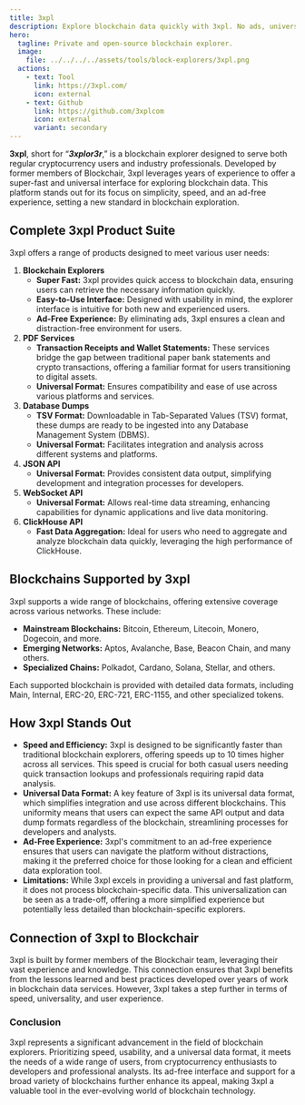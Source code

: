 ```yaml
---
title: 3xpl
description: Explore blockchain data quickly with 3xpl. No ads, universal format, and support for the most popular blockchains.
hero:
  tagline: Private and open-source blockchain explorer.
  image: 
    file: ../../../../assets/tools/block-explorers/3xpl.png
  actions:
    - text: Tool
      link: https://3xpl.com/
      icon: external
    - text: Github
      link: https://github.com/3xplcom
      icon: external
      variant: secondary
---
```


**3xpl**, short for “***3xplor3r***,” is a blockchain explorer designed to serve both regular cryptocurrency users and industry professionals. Developed by former members of Blockchair, 3xpl leverages years of experience to offer a super-fast and universal interface for exploring blockchain data. This platform stands out for its focus on simplicity, speed, and an ad-free experience, setting a new standard in blockchain exploration.

## Complete 3xpl Product Suite
3xpl offers a range of products designed to meet various user needs:
1. **Blockchain Explorers**
    - **Super Fast:** 3xpl provides quick access to blockchain data, ensuring users can retrieve the necessary information quickly.
    - **Easy-to-Use Interface:** Designed with usability in mind, the explorer interface is intuitive for both new and experienced users.
    - **Ad-Free Experience:** By eliminating ads, 3xpl ensures a clean and distraction-free environment for users.
2. **PDF Services**
    - **Transaction Receipts and Wallet Statements:** These services bridge the gap between traditional paper bank statements and crypto transactions, offering a familiar format for users transitioning to digital assets.
    - **Universal Format:** Ensures compatibility and ease of use across various platforms and services.
3. **Database Dumps**
    - **TSV Format:** Downloadable in Tab-Separated Values (TSV) format, these dumps are ready to be ingested into any Database Management System (DBMS).
    - **Universal Format:** Facilitates integration and analysis across different systems and platforms.
4. **JSON API**
    - **Universal Format:** Provides consistent data output, simplifying development and integration processes for developers.
5. **WebSocket API**
    - **Universal Format:** Allows real-time data streaming, enhancing capabilities for dynamic applications and live data monitoring.
6. **ClickHouse API**
    - **Fast Data Aggregation:** Ideal for users who need to aggregate and analyze blockchain data quickly, leveraging the high performance of ClickHouse.

## Blockchains Supported by 3xpl
3xpl supports a wide range of blockchains, offering extensive coverage across various networks. These include:
- **Mainstream Blockchains:** Bitcoin, Ethereum, Litecoin, Monero, Dogecoin, and more.
- **Emerging Networks:** Aptos, Avalanche, Base, Beacon Chain, and many others.
- **Specialized Chains:** Polkadot, Cardano, Solana, Stellar, and others.

Each supported blockchain is provided with detailed data formats, including Main, Internal, ERC-20, ERC-721, ERC-1155, and other specialized tokens.

## How 3xpl Stands Out
- **Speed and Efficiency:** 3xpl is designed to be significantly faster than traditional blockchain explorers, offering speeds up to 10 times higher across all services. This speed is crucial for both casual users needing quick transaction lookups and professionals requiring rapid data analysis.
- **Universal Data Format:** A key feature of 3xpl is its universal data format, which simplifies integration and use across different blockchains. This uniformity means that users can expect the same API output and data dump formats regardless of the blockchain, streamlining processes for developers and analysts.
- **Ad-Free Experience:** 3xpl's commitment to an ad-free experience ensures that users can navigate the platform without distractions, making it the preferred choice for those looking for a clean and efficient data exploration tool.
- **Limitations:** While 3xpl excels in providing a universal and fast platform, it does not process blockchain-specific data. This universalization can be seen as a trade-off, offering a more simplified experience but potentially less detailed than blockchain-specific explorers.

## Connection of 3xpl to Blockchair
3xpl is built by former members of the Blockchair team, leveraging their vast experience and knowledge. This connection ensures that 3xpl benefits from the lessons learned and best practices developed over years of work in blockchain data services. However, 3xpl takes a step further in terms of speed, universality, and user experience.

### Conclusion
3xpl represents a significant advancement in the field of blockchain explorers. Prioritizing speed, usability, and a universal data format, it meets the needs of a wide range of users, from cryptocurrency enthusiasts to developers and professional analysts. Its ad-free interface and support for a broad variety of blockchains further enhance its appeal, making 3xpl a valuable tool in the ever-evolving world of blockchain technology.